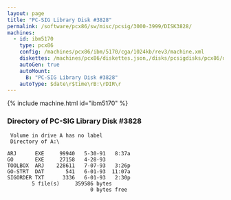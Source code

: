 ```yaml
---
layout: page
title: "PC-SIG Library Disk #3828"
permalink: /software/pcx86/sw/misc/pcsig/3000-3999/DISK3828/
machines:
  - id: ibm5170
    type: pcx86
    config: /machines/pcx86/ibm/5170/cga/1024kb/rev3/machine.xml
    diskettes: /machines/pcx86/diskettes.json,/disks/pcsigdisks/pcx86/diskettes.json
    autoGen: true
    autoMount:
      B: "PC-SIG Library Disk #3828"
    autoType: $date\r$time\rB:\rDIR\r
---
```


{% include machine.html id="ibm5170" %}

### Directory of PC-SIG Library Disk #3828

     Volume in drive A has no label
     Directory of A:\

    ARJ      EXE     99940   5-30-91   8:37a
    GO       EXE     27158   4-28-93
    TOOLBOX  ARJ    228611   7-07-93   3:26p
    GO-STRT  DAT       541   6-01-93  11:07a
    SIGORDER TXT      3336   6-01-93   2:30p
            5 file(s)     359586 bytes
                               0 bytes free
